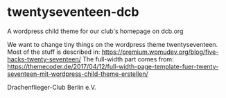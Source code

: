 # twentyseventeen-dcb
A wordpress child theme for our club's homepage on dcb.org

We want to change tiny things on the wordpress theme twentyseventeen.
Most of the stuff is described in: https://premium.wpmudev.org/blog/five-hacks-twenty-seventeen/
The full-width part comes from: https://themecoder.de/2017/04/12/full-width-page-template-fuer-twenty-seventeen-mit-wordpress-child-theme-erstellen/

Drachenflieger-Club Berlin e.V.
